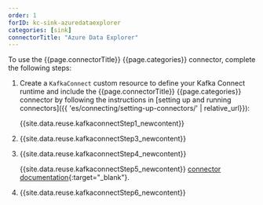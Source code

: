 ```yaml
---
order: 1
forID: kc-sink-azuredataexplorer
categories: [sink]
connectorTitle: "Azure Data Explorer"
---
```


To use the {{page.connectorTitle}} {{page.categories}} connector, complete the following steps:

1. Create a `KafkaConnect` custom resource to define your Kafka Connect runtime and include the {{page.connectorTitle}} {{page.categories}} connector by following the instructions in [setting up and running connectors]({{ 'es/connecting/setting-up-connectors/' | relative_url}}):

   {{site.data.reuse.kafkaconnectStep1_newcontent}}

2. {{site.data.reuse.kafkaconnectStep3_newcontent}}

3. {{site.data.reuse.kafkaconnectStep4_newcontent}}
   
   {{site.data.reuse.kafkaconnectStep5_newcontent}} [connector documentation](https://github.com/Azure/kafka-sink-azure-kusto?tab=readme-ov-file#5-sink-properties){:target="_blank"}.   
    
4. {{site.data.reuse.kafkaconnectStep6_newcontent}}

